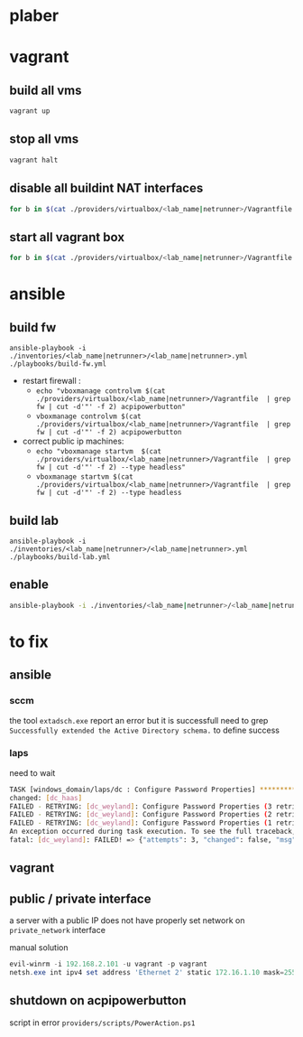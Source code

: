 # plaber


# vagrant
## build all  vms
```bash
vagrant up
```

## stop all  vms
```bash
vagrant halt
```


## disable all buildint NAT interfaces
```bash
for b in $(cat ./providers/virtualbox/<lab_name|netrunner>/Vagrantfile  | grep bname: | cut -d'"' -f 2); do echo "vboxmanage modifyvm $b --cableconnected1 off"; vboxmanage modifyvm $b  --cableconnected1 off; done
```


## start all vagrant box
```bash
for b in $(cat ./providers/virtualbox/<lab_name|netrunner>/Vagrantfile  | grep bname: | cut -d'"' -f 2); do echo "vboxmanage startvm $b --type headless"; vboxmanage startvm $b --type headless; done
```



# ansible

## build fw
```
ansible-playbook -i ./inventories/<lab_name|netrunner>/<lab_name|netrunner>.yml ./playbooks/build-fw.yml
```

* restart firewall :
    * `echo "vboxmanage controlvm $(cat ./providers/virtualbox/<lab_name|netrunner>/Vagrantfile  | grep fw | cut -d'"' -f 2) acpipowerbutton"`
    * `vboxmanage controlvm $(cat ./providers/virtualbox/<lab_name|netrunner>/Vagrantfile  | grep fw | cut -d'"' -f 2) acpipowerbutton`
* correct public ip machines:
    * `echo "vboxmanage startvm  $(cat ./providers/virtualbox/<lab_name|netrunner>/Vagrantfile  | grep fw | cut -d'"' -f 2) --type headless"`
    * `vboxmanage startvm $(cat ./providers/virtualbox/<lab_name|netrunner>/Vagrantfile  | grep fw | cut -d'"' -f 2) --type headless`


## build lab
```
ansible-playbook -i ./inventories/<lab_name|netrunner>/<lab_name|netrunner>.yml ./playbooks/build-lab.yml
```

## enable 
```bash
ansible-playbook -i ./inventories/<lab_name|netrunner>/<lab_name|netrunner>.yml ./playbooks/enable-lab.yml
```


# to fix

## ansible

### sccm
the tool `extadsch.exe` report an error but it is successfull need to grep ` Successfully extended the Active Directory schema.` to define success
### laps
need to wait

```bash
TASK [windows_domain/laps/dc : Configure Password Properties] ******************************************
changed: [dc_haas]
FAILED - RETRYING: [dc_weyland]: Configure Password Properties (3 retries left).
FAILED - RETRYING: [dc_weyland]: Configure Password Properties (2 retries left).
FAILED - RETRYING: [dc_weyland]: Configure Password Properties (1 retries left).
An exception occurred during task execution. To see the full traceback, use -vvv. The error was:    at Microsoft.ActiveDirectory.Management.Commands.ADCmdletBase`1.ProcessRecord()
fatal: [dc_weyland]: FAILED! => {"attempts": 3, "changed": false, "msg": "Unhandled exception while executing module: The FSMO role ownership could not be verified because its directory partition has not replicated successfully with at least one replication partner"}
```

## vagrant

## public / private interface
a server with a public IP does not have properly set network on
`private_network` interface

manual solution
```powershell
evil-winrm -i 192.168.2.101 -u vagrant -p vagrant
netsh.exe int ipv4 set address 'Ethernet 2' static 172.16.1.10 mask=255.255.255.0 gateway=172.16.1.254
```

## shutdown on acpipowerbutton

script in error `providers/scripts/PowerAction.ps1`